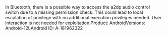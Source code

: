 In Bluetooth, there is a possible way to access the a2dp audio control switch due to a missing permission check. This could lead to local escalation of privilege with no additional execution privileges needed. User interaction is not needed for exploitation.Product: AndroidVersions: Android-12LAndroid ID: A-181962322